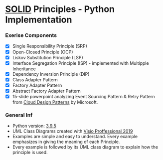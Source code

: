 # [SOLID](https://en.wikipedia.org/wiki/SOLID) Principles - Python Implementation

### Exerise Components
- [X] Single Responsibility Principle (SRP)
- [X] Open-Closed Principle (OCP)
- [X] Liskov Substitution Principle (LSP)
- [x] Interface Segregation Principle (ISP) - implemented with Multipple Inheritance
- [X] Dependency Inversion Principle (DIP)
- [X] Class Adapter Pattern
- [X] Factory Adapter Pattern
- [X] Abstract Factory Adapter Pattern
- [X] 15-slide powerpoint analyzing Event Sourcing Pattern & Retry Pattern from [Cloud Design Patterns](https://www.microsoft.com/en-us/download/confirmation.aspx?id=42026) by Microsoft.

### General Inf
* Python version: [3.9.5](https://www.python.org/downloads/release/python-395/)
* UML Class Diagrams created with [Visio Proffessional 2019](https://www.google.com/url?sa=t&rct=j&q=&esrc=s&source=web&cd=&cad=rja&uact=8&ved=2ahUKEwiwl4CM37rxAhXJ_CoKHeedCDUQFnoECAYQAw&url=https%3A%2F%2Fwww.microsoft.com%2Fel-gr%2Fmicrosoft-365%2Fp%2Fvisio-professional-2019%2Fcfq7ttc0k7cg&usg=AOvVaw1Kz_HkcNXgHFch3shUpng9)
* Examples are simple and easy to understand. Every example emphasizes in giving the meaning of each Principle.
* Every example is followed by its UML class diagram to explain how the principle is used.
